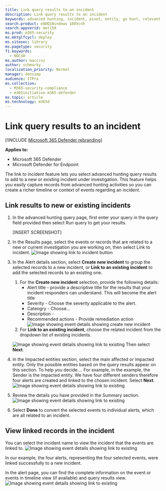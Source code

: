```yaml
---
title: Link query results to an incident
description: Link query results to an incident
keywords: advanced hunting, incident, pivot, entity, go hunt, relevant events, threat hunting, cyber threat hunting, search, query, telemetry, Microsoft 365, Microsoft 365 Defender
search.product: eADQiWindows 10XVcnh
search.appverid: met150
ms.prod: m365-security
ms.mktglfcycl: deploy
ms.sitesec: library
ms.pagetype: security
f1.keywords: 
  - NOCSH
ms.author: maccruz
author: schmurky
localization_priority: Normal
manager: dansimp
audience: ITPro
ms.collection: 
  - M365-security-compliance
  - m365initiative-m365-defender
ms.topic: article
ms.technology: m365d
---
```


# Link query results to an incident

[!INCLUDE [Microsoft 365 Defender rebranding](../includes/microsoft-defender.md)]


**Applies to:**
- Microsoft 365 Defender
- Microsoft Defender for Endpoint

The link to incident feature lets you select advanced hunting query results to add to a new or existing incident under investigation. This feature helps you easily capture records from advanced hunting activities so you can create a richer timeline or context of events regarding an incident. 

## Link results to new or existing incidents

1. In the advanced hunting query page, first enter your query in the query field provided then select Run query to get your results.

    [INSERT SCREENSHOT]
1. In the Results page, select the events or records that are related to a new or current investigation you are working on, then select Link to incident.
    ![Image showing link to incident button](../../media/link-to-incident-2.png)
1. 	In the Alert details section, select **Create new incident** to group the selected records to a new incident, or **Link to an existing incident** to add the selected records to an existing one.

    1. For the **Create new incident** selection, provide the following details:
        - Alert title - provide a descriptive title for the results that your incident responders can understand. This will become the alert title
	    - Severity - Choose the severity applicable to the alert.
		- Cateogry - Choose…
		- Description - 
		- Recommended actions - Provide remediation action
    ![Image showing event details showing create new incident](../../media/link-to-incident-3-create-new.png)	
    2. For **Link to an existing incident**, choose the related incident from the dropdown list of existing incidents. 

    ![Image showing event details showing link to existing](../../media/link-to-incident-3-link-to-existing.png)
    Then select **Next**.
2. In the Impacted entities section, select the main affected or impacted entity. Only the possible entities based on the query results appear on this section. To help you decide…. For example, in the example, the Sender is the impacted entity. We have four different senders therefore four alerts are created and linked to the chosen incident. Select **Next**.
     ![Image showing event details showing link to existing](../../media/link-to-incident-4-impacted-entities.png)   
3. Review the details you have provided in the Summary section.
     ![Image showing event details showing link to existing](../../media/link-to-incident-5-summary.png) 
4. Select **Done** to convert the selected events to individual alerts, which are all related to an incident.

## View linked records in the incident

You can select the incident name to view the incident that the events are linked to.
     ![Image showing event details showing link to existing](../../media/link-to-incident-6-incident-page.png) 

In our example, the four alerts, representing the four selected events, were linked successfully to a new incident. 

In the alert page, you can find the complete information on the event or events in timeline view (if available) and query results view.
     ![Image showing event details showing link to existing](../../media/link-to-incident-6-incident-page.png) 
